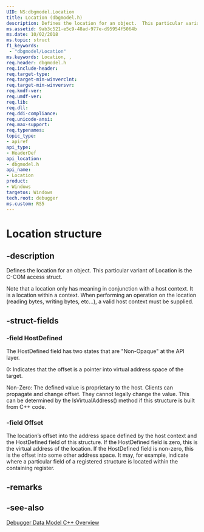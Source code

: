 ```yaml
---
UID: NS:dbgmodel.Location
title: Location (dbgmodel.h)
description: Defines the location for an object.  This particular variant of Location is the C-COM access struct.
ms.assetid: 9ab3c521-e5c9-48ad-977e-d95954f5064b
ms.date: 10/02/2018
ms.topic: struct
f1_keywords:
 - "dbgmodel/Location"
ms.keywords: Location, , 
req.header: dbgmodel.h
req.include-header:
req.target-type:
req.target-min-winverclnt:
req.target-min-winversvr:
req.kmdf-ver:
req.umdf-ver:
req.lib:
req.dll:
req.ddi-compliance:
req.unicode-ansi:
req.max-support:
req.typenames: 
topic_type: 
- apiref
api_type: 
- HeaderDef
api_location: 
- dbgmodel.h
api_name: 
- Location
product:
- Windows
targetos: Windows
tech.root: debugger
ms.custom: RS5
---
```


# Location structure

## -description

Defines the location for an object.  This particular variant of Location is the C-COM access struct.

Note that a location only has meaning in conjunction with a host context.  It is a location within a context.  When performing an operation on the location (reading bytes, writing bytes, etc...), a valid host context must be supplied.

## -struct-fields

### -field HostDefined
 
The HostDefined field has two states that are "Non-Opaque" at the API layer.

0: Indicates that the offset is a pointer into virtual address space of the target.

Non-Zero: The defined value is proprietary to the host.  Clients can propagate and change offset.  They cannot legally change the value. 
This can be determined by the IsVirtualAddress() method if this structure is built from C++ code.

### -field Offset

The location’s offset into the address space defined by the host context and the HostDefined field of this structure.  If the HostDefined field is zero, this is the virtual address of the location.  If the HostDefined field is non-zero, this is the offset into some other address space.  It may, for example, indicate where a particular field of a registered structure is located within the containing register.


## -remarks


## -see-also

[Debugger Data Model C++ Overview](https://docs.microsoft.com/windows-hardware/drivers/debugger/data-model-cpp-overview)
